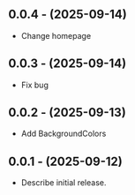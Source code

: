 ## 0.0.4 - (2025-09-14)

- Change homepage

## 0.0.3 - (2025-09-14)

- Fix bug

## 0.0.2 - (2025-09-13)

- Add BackgroundColors

## 0.0.1 - (2025-09-12)

- Describe initial release.
